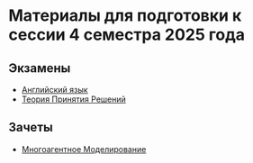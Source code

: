 # Материалы для подготовки к сессии 4 семестра 2025 года

## Экзамены

* [Английский язык](https://github.com/Soup-o-Stat/MIREA-SEM-4-EXAM/tree/main/%D0%9C%D0%B0%D1%82%D0%B5%D1%80%D0%B8%D0%B0%D0%BB%D1%8B/%D0%90%D0%BD%D0%B3%D0%BB%D0%B8%D0%B9%D1%81%D0%BA%D0%B8%D0%B9%20%D1%8F%D0%B7%D1%8B%D0%BA)
* [Теория Принятия Решений](https://github.com/Soup-o-Stat/MIREA-SEM-4-EXAM/tree/main/%D0%9C%D0%B0%D1%82%D0%B5%D1%80%D0%B8%D0%B0%D0%BB%D1%8B/%D0%A2%D0%9F%D0%A0)

## Зачеты

* [Многоагентное Моделирование](https://github.com/Soup-o-Stat/MIREA-SEM-4-EXAM/blob/main/%D0%9C%D0%B0%D1%82%D0%B5%D1%80%D0%B8%D0%B0%D0%BB%D1%8B/%D0%9C%D0%BD%D0%BE%D0%B3%D0%BE%D0%B0%D0%B3%D0%B5%D0%BD%D1%82%D0%BD%D0%BE%D0%B5%20%D0%BC%D0%BE%D0%B4%D0%B5%D0%BB%D0%B8%D1%80%D0%BE%D0%B2%D0%B0%D0%BD%D0%B8%D0%B5/README.md)
